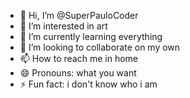 - 👋 Hi, I’m @SuperPauloCoder
- 👀 I’m interested in art  
- 🌱 I’m currently learning everything
- 💞️ I’m looking to collaborate on my own
- 📫 How to reach me in home
- 😄 Pronouns: what you want
- ⚡ Fun fact: i don't know who i am

<!---
SuperPauloCoder/SuperPauloCoder is a ✨ special ✨ repository because its `README.md` (this file) appears on your GitHub profile.
You can click the Preview link to take a look at your changes.
--->
